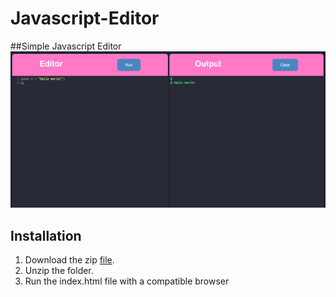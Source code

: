 # Javascript-Editor
##Simple Javascript Editor 
![alt text](https://github.com/divu050704/Javascript-Editor/blob/main/Screenshot/Screenshot%202022-05-18%20132222.png)
## Installation
1. Download the zip [file](https://github.com/divu050704/Javascript-Editor/archive/refs/heads/main.zip).
2. Unzip the folder.
3. Run the index.html file with a compatible browser
